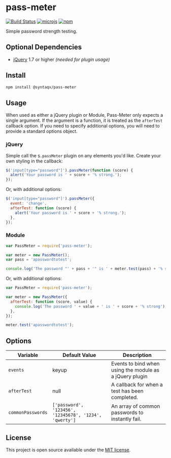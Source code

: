 # pass-meter

[![Build Status](https://travis-ci.com/syntaqx/pass-meter.svg)](https://travis-ci.com/syntaqx/pass-meter)
[![microjs](https://img.shields.io/badge/microjs-0.7kb-blueviolet)](http://microjs.com/#pass-meter)
[![npm](https://img.shields.io/npm/v/@syntaqx/pass-meter)](https://www.npmjs.com/package/@syntaqx/pass-meter)

Simple password strength testing.

## Optional Dependencies

- [jQuery](https://jquery.com/) 1.7 or higher _(needed for plugin usage)_

## Install

```sh
npm install @syntaqx/pass-meter
```

## Usage

When used as either a jQuery plugin or Module, Pass-Meter only expects a single
argument. If the argument is a function, it is treated as the `afterTest`
callback option. If you need to specify additional options, you will need to
provide a standard options object.

### jQuery

Simple call the `$.passMeter` plugin on any elements you'd like. Create your own
styling in the callback:

```js
$('input[type="password"]').passMeter(function (score) {
  alert('Your password is ' + score + '% strong.');
});
```

Or, with additional options:

```js
$('input[type="password"]').passMeter({
  event: 'change',
  afterTest: function (score) {
    alert('Your password is ' + score + '% strong.');
  },
});
```

### Module

```js
var PassMeter = require('pass-meter');

var meter = new PassMeter();
var pass = 'apasswordtotest';

console.log('The password "' + pass + '" is ' + meter.test(pass) + '% strong');
```

Or, with additional options:

```js
var PassMeter = require('pass-meter');

var meter = new PassMeter({
  afterTest: function (score, value) {
    console.log('The password ' + value + ' is ' + score + '% strong');
  },
});

meter.test('apasswordtotest');
```

## Options

<table>
  <thead>
    <tr>
      <th>Variable</th>
      <th>Default Value</th>
      <th>Description</th>
    </tr>
  </thead>
  <tbody>
    <tr>
      <td><code>events</code></td>
      <td>keyup</td>
      <td>Events to bind when using the module as a jQuery plugin</td>
    </tr>
    <tr>
      <td><code>afterTest</code></td>
      <td>null</td>
      <td>A callback for when a test has been completed.</td>
    </tr>
    <tr>
      <td><code>commonPasswords</code></td>
      <td><code>['password', '123456', '12345678', '1234', 'qwerty']</code></td>
      <td>An array of common passwords to instantly fail.</td>
    </tr>
  </tbody>
</table>

## License

This project is open source available under the [MIT license](./LICENSE).
